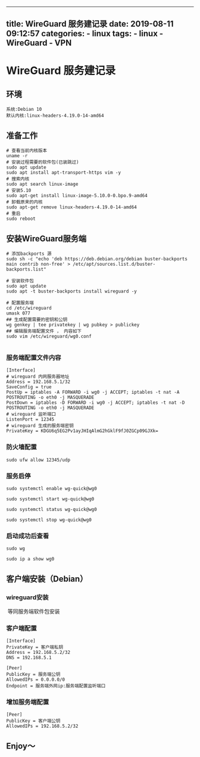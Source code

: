 
---
title: WireGuard 服务建记录
date: 2019-08-11 09:12:57
categories:
    - linux
tags:
    - linux
    - WireGuard
    - VPN
---

# WireGuard 服务建记录

## 环境

```
系统:Debian 10
默认内核:linux-headers-4.19.0-14-amd64
```

## 准备工作

```shell
# 查看当前内核版本
uname -r
# 安装过程需要的软件包(已装跳过)
sudo apt update
sudo apt install apt-transport-https vim -y
# 搜索内核
sudo apt search linux-image
# 安装5.10
sudo apt-get install linux-image-5.10.0-0.bpo.9-amd64
# 卸载原来的内核
sudo apt-get remove linux-headers-4.19.0-14-amd64
# 重启
sudo reboot
```

## 安装WireGuard服务端

```shell
# 添加backports 源
sudo sh -c "echo 'deb https://deb.debian.org/debian buster-backports main contrib non-free' > /etc/apt/sources.list.d/buster-backports.list"

# 安装软件包
sudo apt update
sudo apt -t buster-backports install wireguard -y

# 配置服务端
cd /etc/wireguard
umask 077
## 生成配置需要的密钥和公钥
wg genkey | tee privatekey | wg pubkey > publickey
## 编辑服务端配置文件 ， 内容如下
sudo vim /etc/wireguard/wg0.conf
	
```

### 	服务端配置文件内容

```
[Interface]
# wireguard 内网服务器地址
Address = 192.168.5.1/32
SaveConfig = true
PostUp = iptables -A FORWARD -i wg0 -j ACCEPT; iptables -t nat -A POSTROUTING -o eth0 -j MASQUERADE
PostDown = iptables -D FORWARD -i wg0 -j ACCEPT; iptables -t nat -D POSTROUTING -o eth0 -j MASQUERADE
# wireguard 监听端口
ListenPort = 12345 
# wireguard 生成的服务端密钥
PrivateKey = KDGU6q5EG2Pv1ayJHIqAlmG2hGklF9fJ0ZGCp09GJXk=
```

### 防火墙配置

```shell
sudo ufw allow 12345/udp
```

### 服务启停

```shell
sudo systemctl enable wg-quick@wg0

sudo systemctl start wg-quick@wg0

sudo systemctl status wg-quick@wg0

sudo systemctl stop wg-quick@wg0
```

### 启动成功后查看

```shell
sudo wg

sudo ip a show wg0
```

## 客户端安装（Debian）

### 	wireguard安装

​		等同服务端软件包安装	

### 	客户端配置

```
[Interface]
PrivateKey = 客户端私钥
Address = 192.168.5.2/32
DNS = 192.168.5.1
 
[Peer]
PublicKey = 服务端公钥
AllowedIPs = 0.0.0.0/0
Endpoint = 服务端外网ip:服务端配置监听端口

```

### 	增加服务端配置

```
[Peer]
PublicKey = 客户端公钥
AllowedIPs = 192.168.5.2/32
```

## Enjoy～